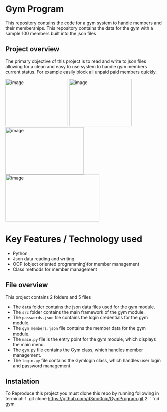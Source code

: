 # Gym Program 
This repository contains the code for a gym system to handle members and their memberships. This repository contains the data for the gym with a sample 100 members built into the json files

## Project overview
The primary objective of this project is to read and write to json files allowing for a clean and easy to use system to handle gym members current status. For example easily block all unpaid paid members quickly.


<img width="200" height="150" alt="image" src="https://github.com/user-attachments/assets/16c4ae0a-24f1-4b27-8a5e-460383ea1789" /> <img width="200" height="150" alt="image" src="https://github.com/user-attachments/assets/4c8c1add-8718-428f-a5df-64be866ccab1" /> 
<img width="250" height="150" alt="image" src="https://github.com/user-attachments/assets/da0b890a-547f-466a-b161-e2e4d7cd528c" />
<img width="300" height="150" alt="image" src="https://github.com/user-attachments/assets/9b9dccd6-e421-4be2-9061-b4471a119552" />
# Key Features / Technology used
* Python
* Json data reading and writing
* OOP (object oriented programming)for member management
* Class methods for member management
  

## File overview
This project contains 2 folders and 5 files
- The ```data``` folder contains the json data files used for the gym module.
- The ```src``` folder contains the main framework of the gym module.
- The ```passwords.json``` file contains the login credentials for the gym module.
- The ```gym_members.json``` file contains the member data for the gym module.
- The ```main.py``` file is the entry point for the gym module, which displays the main menu.
- The ```gym.py``` file contains the Gym class, which handles member management.
- The ```login.py``` file contains the Gymlogin class, which handles user login and password management.

## Instalation
To Reproduce this project you must dlone this repo by running following in terminal:
1. 
    git clone https://github.com/d3mo0nic/GymProgram.git
2. 
    ```cd gym
